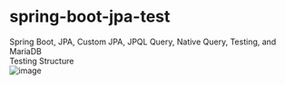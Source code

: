 # spring-boot-jpa-test
Spring Boot, JPA, Custom JPA, JPQL Query, Native Query, Testing, and MariaDB
<br>
Testing Structure
<br>
![image](https://user-images.githubusercontent.com/36573782/188329062-8129f514-df0a-4650-b731-deb59851989a.png)
